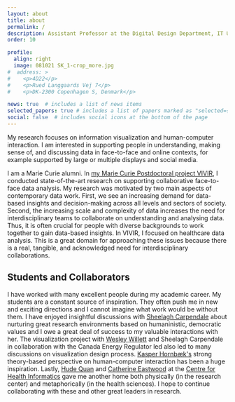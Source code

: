 ```yaml
---
layout: about
title: about
permalink: /
description: Assistant Professor at the Digital Design Department, IT University of Copenhagen.
order: 10

profile:
  align: right
  image: 081021 SK_1-crop_more.jpg
#  address: >
#    <p>4D22</p>
#    <p>Rued Langgaards Vej 7</p>
#    <p>DK-2300 Copenhagen S, Denmark</p>

news: true  # includes a list of news items
selected_papers: true # includes a list of papers marked as "selected={true}"
social: false  # includes social icons at the bottom of the page
---
```


My research focuses on information visualization and human-computer interaction. I am interested in supporting people in understanding, making sense of, and discussing data in face-to-face and online contexts, for example supported by large or multiple displays and social media.

I am a Marie Curie alumni. In [my Marie Curie Postdoctoral project VIVIR](vivir), I conducted state-of-the-art research on supporting collaborative face-to-face data analysis. My research was motivated by two main aspects of contemporary data work. First, we see an increasing demand for data-based insights and decision-making across all levels and sectors of society. Second, the increasing scale and complexity of data increases the need for interdisciplinary teams to collaborate on understanding and analysing data. Thus, it is often crucial for people with diverse backgrounds to work together to gain data-based insights. In VIVIR, I focused on healthcare data analysis. This is a great domain for approaching these issues because there is a real, tangible, and acknowledged need for interdisciplinary collaborations.

## Students and Collaborators
I have worked with many excellent people during my academic career. My students are a constant source of inspiration. They often push me in new and exciting directions and I cannot imagine what work would be without them. I have enjoyed insightful discussions with [Sheelagh Carpendale](http://sheelaghcarpendale.ca/) about nurturing great research environments based on humaninistic, democratic values and I owe a great deal of success to my valuable interactions with her. The visualization project with [Wesley Willett](http://www.wjwillett.net/) and Sheelagh Carpendale in collaboration with the Canada Energy Regulator led also led to many discussions on visualization design process. [Kasper Hornbæk's](http://www.kasperhornbaek.dk/) strong theory-based perspective on human-computer interaction has been a huge inspiration. Lastly, [Hude Quan](https://cumming.ucalgary.ca/node/3135) and [Catherine Eastwood](https://libin.ucalgary.ca/node/482) at the [Centre for Health Informatics](https://cumming.ucalgary.ca/centres/centre-health-informatics) gave me another home both physically (in the research center) and metaphorically (in the health sciences). I hope to continue collaborating with these and other great leaders in research.

<!-- <div class="news">
  <h4>Short bio</h4>
    <div class="table-responsive">
      <table class="table table-sm table-borderless">
      <tr>
        <th scope="row">Dec, 2015</th>
        <td>PhD</td>
        <td>
          University of Copenhagen, Copenhagen, Denmark <br>
          <em>Supervisor: Professor Kasper Hornbæk</em>
        </td>
      </tr>
      <tr>
        <th scope="row">April, 2008</th>
        <td>MSc Eng</td>
        <td>
          Technical University of Denmark, Kgs Lyngby, Denmark <br>
          <em>Supervisor: Professor Lars Kai Hansen</em>
        </td>
      </tr>
      </table>
    </div>
</div> -->
